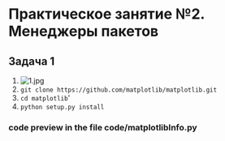 # Практическое занятие №2. Менеджеры пакетов

## Задача 1

1. ![1.jpg]()
2. `git clone https://github.com/matplotlib/matplotlib.git`
3. `cd matplotlib`'
4. `python setup.py install`
### code preview in the file code/matplotlibInfo.py
